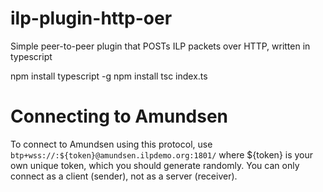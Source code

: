 # ilp-plugin-http-oer
Simple peer-to-peer plugin that POSTs ILP packets over HTTP, written in typescript

npm install typescript -g
npm install
tsc index.ts

# Connecting to Amundsen
To connect to Amundsen using this protocol, use `btp+wss://:${token}@amundsen.ilpdemo.org:1801/` where ${token} is your own unique token, which you should generate randomly. You can only connect as a client (sender), not as a server (receiver).
